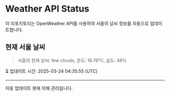 
# Weather API Status

이 리포지토리는 OpenWeather API를 사용하여 서울의 날씨 정보를 자동으로 업데이트합니다.

## 현재 서울 날씨
> 서울의 현재 날씨: few clouds, 온도: 18.76°C, 습도: 48%

⏳ 업데이트 시간: 2025-03-24 04:35:55 (UTC)

---
자동 업데이트 봇에 의해 관리됩니다.
